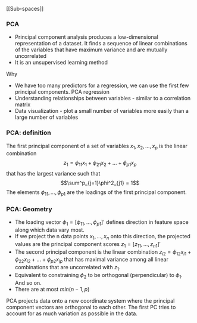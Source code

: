 [[Sub-spaces]]

### PCA
- Principal component analysis produces a low-dimensional representation of a dataset. It finds a sequence of linear combinations of the variables that have maximum variance and are mutually uncorrelated
- It is an unsupervised learning method

Why
- We have too many predictors for a regression, we can use the first few principal components. PCA regression
- Understanding relationships between variables - similar to a correlation matrix
- Data visualization - plot a small number of variables more easily than a large number of variables

### PCA: definition
The first principal component of a set of variables $x_1, x_2, ..., x_p$ is the linear combination $$z_1 = \phi_{11}x_1 + \phi_{21}x_2 + ... + \phi_{p1}x_p$$
that has the largest variance such that $$\sum^p_{j=1}\phi^2_{j1} = 1$$
The elements $\phi_{11},...,\phi_{p1}$ are the loadings of the first principal component.

### PCA: Geometry
- The loading vector $\phi_1 = [\phi_{11},...,\phi_{p1}]$' defines direction in feature space along which data vary most.
- If we project the n data points $x_1, ..., x_n$ onto this direction, the projected values are the principal component scores $z_1 = [z_{11}, ..., z_{n1}]'$
- The second principal component is the linear combination $z_{i2} = \phi_{12}x_{i1} + \phi_{22}x_{i2} + ... + \phi_{p2}x_{ip}$ that has maximal variance among all linear combinations that are uncorrelated with $z_1$.
- Equivalent to constraining $\phi_2$ to be orthogonal (perpendicular) to $\phi_1$. And so on.
- There are at most $min(n-1, p)$

PCA projects data onto a new coordinate system where the principal component vectors are orthogonal to each other. The first PC tries to account for as much variation as possible in the data.